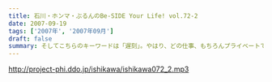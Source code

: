 ```yaml
---
title: 石川・ホンマ・ぶるんのBe-SIDE Your Life! vol.72-2
date: 2007-09-19
tags: ['2007年', '2007年09月']
draft: false
summary: そしてこちらのキーワードは「遅刻」。やはり、どの仕事、もちろんプライベートでも、「遅刻」は厳禁でございますけれども・・・はたして、ウェディングがらみの「遅刻」とは一体何があったか？？NAMAE
---
```


http://project-phi.ddo.jp/ishikawa/ishikawa072_2.mp3
